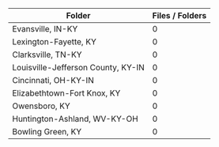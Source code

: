 | Folder                             |   Files / Folders |
|------------------------------------|-------------------|
| Evansville, IN-KY                  |                 0 |
| Lexington-Fayette, KY              |                 0 |
| Clarksville, TN-KY                 |                 0 |
| Louisville-Jefferson County, KY-IN |                 0 |
| Cincinnati, OH-KY-IN               |                 0 |
| Elizabethtown-Fort Knox, KY        |                 0 |
| Owensboro, KY                      |                 0 |
| Huntington-Ashland, WV-KY-OH       |                 0 |
| Bowling Green, KY                  |                 0 |